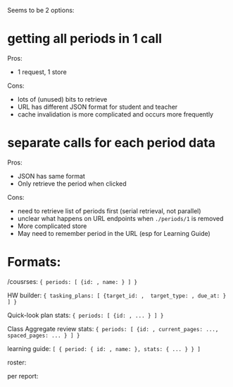 Seems to be 2 options:

# getting all periods in 1 call

Pros:

- 1 request, 1 store

Cons:

- lots of (unused) bits to retrieve
- URL has different JSON format for student and teacher
- cache invalidation is more complicated and occurs more frequently


# separate calls for each period data

Pros:

- JSON has same format
- Only retrieve the period when clicked

Cons:

- need to retrieve list of periods first (serial retrieval, not parallel)
- unclear what happens on URL endpoints when `./periods/1` is removed
- More complicated store
- May need to remember period in the URL (esp for Learning Guide)



# Formats:

/cousrses: `{ periods: [ {id: , name: } ] }`

HW builder: `{ tasking_plans: [ {target_id: ,  target_type: , due_at: } ] }`

Quick-look plan stats: `{ periods: [ {id: , ... } ] }`

Class Aggregate review stats: `{ periods: [ {id: , current_pages: ..., spaced_pages: ... } ] }`

learning guide: `[ { period: { id: , name: }, stats: { ... } } ]`


roster: 


per report:
